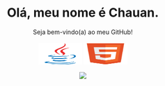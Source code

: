 <div align="center">
    <h1 align="center"><strong>Olá, meu nome é Chauan.</strong></h1>Seja bem-vindo(a) ao meu GitHub!
</div>
<br>
<div style="display: inline_block" align="center">
    <img align="center" alt="Java" height="50" width="100" src="https://raw.githubusercontent.com/devicons/devicon/master/icons/java/java-original.svg">
    <img align="center" alt="HTML" height="50" width="100" src="https://raw.githubusercontent.com/devicons/devicon/master/icons/html5/html5-original.svg">
</div>
<br>
<div align="center">
    <a href="https://github.com/Chauan1234">
    <img height="160em" src="https://github-readme-stats.vercel.app/api/top-langs/?username=Chauan1234&layout=compact&theme=tokyonight"/>
</div>
